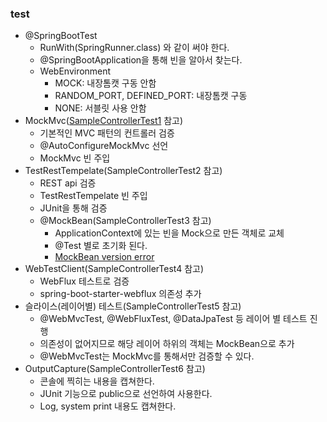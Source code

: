 ### test

- @SpringBootTest
    - RunWith(SpringRunner.class) 와 같이 써야 한다.
    - @SpringBootApplication을 통해 빈을 알아서 찾는다.
    - WebEnvironment
        - MOCK: 내장톰캣 구동 안함
        - RANDOM_PORT, DEFINED_PORT: 내장톰캣 구동
        - NONE: 서블릿 사용 안함
- MockMvc([SampleControllerTest1](/src/test/java/me/whiteship/testspringbootstarter/sample/SampleControllerTest1.java) 참고)
    - 기본적인 MVC 패턴의 컨트롤러 검증
    - @AutoConfigureMockMvc 선언
    - MockMvc 빈 주입
- TestRestTempelate(SampleControllerTest2 참고)
    - REST api 검증
    - TestRestTempelate 빈 주입
    - JUnit을 통해 검증
    - @MockBean(SampleControllerTest3 참고)
        - ApplicationContext에 있는 빈을 Mock으로 만든 객체로 교체
        - @Test 별로 초기화 된다.
        - [MockBean version error](https://github.com/mockito/mockito/issues/1419)
- WebTestClient(SampleControllerTest4 참고)
    - WebFlux 테스트로 검증
    - spring-boot-starter-webflux 의존성 추가
- 슬라이스(레이어별) 테스트(SampleControllerTest5 참고)
    - @WebMvcTest, @WebFluxTest, @DataJpaTest 등 레이어 별 테스트 진행
    - 의존성이 없어지므로 해당 레이어 하위의 객체는 MockBean으로 추가
    - @WebMvcTest는 MockMvc를 통해서만 검증할 수 있다.
- OutputCapture(SampleControllerTest6 참고)
    - 콘솔에 찍히는 내용을 캡쳐한다.
    - JUnit 기능으로 public으로 선언하여 사용한다.
    - Log, system print 내용도 캡쳐한다.